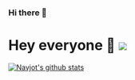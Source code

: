 ### Hi there 👋

<!--
**nerdjot/nerdjot** is a ✨ _special_ ✨ repository because its `README.md` (this file) appears on your GitHub profile.

Here are some ideas to get you started:

- 🔭 I’m currently working on ...
- 🌱 I’m currently learning ...
- 👯 I’m looking to collaborate on ...
- 🤔 I’m looking for help with ...
- 💬 Ask me about ...
- 📫 How to reach me: ...
- 😄 Pronouns: ...
- ⚡ Fun fact: ...
-->
<div>
 
# Hey everyone 👋   ![](https://komarev.com/ghpvc/?username=nerdjot&color=blue&style=flat-square&label=Profile+visitors)</div>


<a href="https://github.com/anuraghazra/github-readme-stats">
  <img align="center" src="https://github-readme-stats.anuraghazra1.vercel.app/api?username=nerdjot&show_icons=true&include_all_commits=true&theme=dracula" alt="Navjot's github stats" />
</a>
